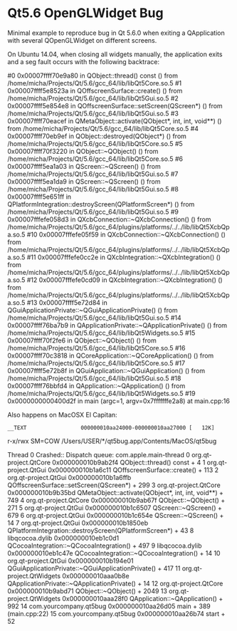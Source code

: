 # Qt5.6 OpenGLWidget Bug

Minimal example to reproduce bug in Qt 5.6.0 when exiting a QApplication with several QOpenGLWidget on different screens.

On Ubuntu 14.04, when closing all widgets manually, the application exits and a seg fault occurs with the following backtrace:

#0  0x00007ffff70e9a80 in QObject::thread() const ()
   from /home/micha/Projects/Qt/5.6/gcc_64/lib/libQt5Core.so.5
#1  0x00007ffff5e8523a in QOffscreenSurface::create() ()
   from /home/micha/Projects/Qt/5.6/gcc_64/lib/libQt5Gui.so.5
#2  0x00007ffff5e854e8 in QOffscreenSurface::setScreen(QScreen*) ()
   from /home/micha/Projects/Qt/5.6/gcc_64/lib/libQt5Gui.so.5
#3  0x00007ffff70eacef in QMetaObject::activate(QObject*, int, int, void**) ()
   from /home/micha/Projects/Qt/5.6/gcc_64/lib/libQt5Core.so.5
#4  0x00007ffff70eb9ef in QObject::destroyed(QObject*) ()
   from /home/micha/Projects/Qt/5.6/gcc_64/lib/libQt5Core.so.5
#5  0x00007ffff70f3220 in QObject::~QObject() ()
   from /home/micha/Projects/Qt/5.6/gcc_64/lib/libQt5Core.so.5
#6  0x00007ffff5ea1a03 in QScreen::~QScreen() ()
   from /home/micha/Projects/Qt/5.6/gcc_64/lib/libQt5Gui.so.5
#7  0x00007ffff5ea1da9 in QScreen::~QScreen() ()
   from /home/micha/Projects/Qt/5.6/gcc_64/lib/libQt5Gui.so.5
#8  0x00007ffff5e651ff in QPlatformIntegration::destroyScreen(QPlatformScreen*) ()
   from /home/micha/Projects/Qt/5.6/gcc_64/lib/libQt5Gui.so.5
#9  0x00007fffefe058d3 in QXcbConnection::~QXcbConnection() ()
   from /home/micha/Projects/Qt/5.6/gcc_64/plugins/platforms/../../lib/libQt5XcbQpa.so.5
#10 0x00007fffefe05f59 in QXcbConnection::~QXcbConnection() ()
   from /home/micha/Projects/Qt/5.6/gcc_64/plugins/platforms/../../lib/libQt5XcbQpa.so.5
#11 0x00007fffefe0cc2e in QXcbIntegration::~QXcbIntegration() ()
   from /home/micha/Projects/Qt/5.6/gcc_64/plugins/platforms/../../lib/libQt5XcbQpa.so.5
#12 0x00007fffefe0cd09 in QXcbIntegration::~QXcbIntegration() ()
   from /home/micha/Projects/Qt/5.6/gcc_64/plugins/platforms/../../lib/libQt5XcbQpa.so.5
#13 0x00007ffff5e72d84 in QGuiApplicationPrivate::~QGuiApplicationPrivate() ()
   from /home/micha/Projects/Qt/5.6/gcc_64/lib/libQt5Gui.so.5
#14 0x00007ffff76ba7b9 in QApplicationPrivate::~QApplicationPrivate() ()
   from /home/micha/Projects/Qt/5.6/gcc_64/lib/libQt5Widgets.so.5
#15 0x00007ffff70f2fe6 in QObject::~QObject() ()
   from /home/micha/Projects/Qt/5.6/gcc_64/lib/libQt5Core.so.5
#16 0x00007ffff70c3818 in QCoreApplication::~QCoreApplication() ()
   from /home/micha/Projects/Qt/5.6/gcc_64/lib/libQt5Core.so.5
#17 0x00007ffff5e72b8f in QGuiApplication::~QGuiApplication() ()
   from /home/micha/Projects/Qt/5.6/gcc_64/lib/libQt5Gui.so.5
#18 0x00007ffff76bbfd4 in QApplication::~QApplication() ()
   from /home/micha/Projects/Qt/5.6/gcc_64/lib/libQt5Widgets.so.5
#19 0x0000000000400d2f in main (argc=1, argv=0x7fffffffe2a8) at main.cpp:16

Also happens on MacOSX El Capitan:

    __TEXT                 000000010aa24000-000000010aa27000 [   12K]
r-x/rwx SM=COW  /Users/USER/*/qt5bug.app/Contents/MacOS/qt5bug

Thread 0 Crashed:: Dispatch queue: com.apple.main-thread
0   org.qt-project.QtCore         	0x000000010b9ab2f4 QObject::thread()
const + 4
1   org.qt-project.QtGui          	0x000000010b1a6c11
QOffscreenSurface::create() + 113
2   org.qt-project.QtGui          	0x000000010b1a6ffb
QOffscreenSurface::setScreen(QScreen*) + 299
3   org.qt-project.QtCore         	0x000000010b9b35bd
QMetaObject::activate(QObject*, int, int, void**) + 749
4   org.qt-project.QtCore         	0x000000010b9ab67f
QObject::~QObject() + 271
5   org.qt-project.QtGui          	0x000000010b1c6507
QScreen::~QScreen() + 679
6   org.qt-project.QtGui          	0x000000010b1c654e
QScreen::~QScreen() + 14
7   org.qt-project.QtGui          	0x000000010b1850eb
QPlatformIntegration::destroyScreen(QPlatformScreen*) + 43
8   libqcocoa.dylib               	0x000000010eb1c0d1
QCocoaIntegration::~QCocoaIntegration() + 497
9   libqcocoa.dylib               	0x000000010eb1c47e
QCocoaIntegration::~QCocoaIntegration() + 14
10  org.qt-project.QtGui          	0x000000010b194e01
QGuiApplicationPrivate::~QGuiApplicationPrivate() + 417
11  org.qt-project.QtWidgets      	0x000000010aaa0b8e
QApplicationPrivate::~QApplicationPrivate() + 14
12  org.qt-project.QtCore         	0x000000010b9abd71
QObject::~QObject() + 2049
13  org.qt-project.QtWidgets      	0x000000010aaa28f0
QApplication::~QApplication() + 992
14  com.yourcompany.qt5bug        	0x000000010aa26d05 main + 389
(main.cpp:22)
15  com.yourcompany.qt5bug        	0x000000010aa26b74 start + 52



